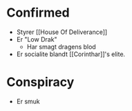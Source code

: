 # Confirmed
- Styrer [[House Of Deliverance]]
- Er "Low Drak"
	- Har smagt dragens blod
- Er socialite blandt [[Corinthar]]'s elite.
# Conspiracy
- Er smuk